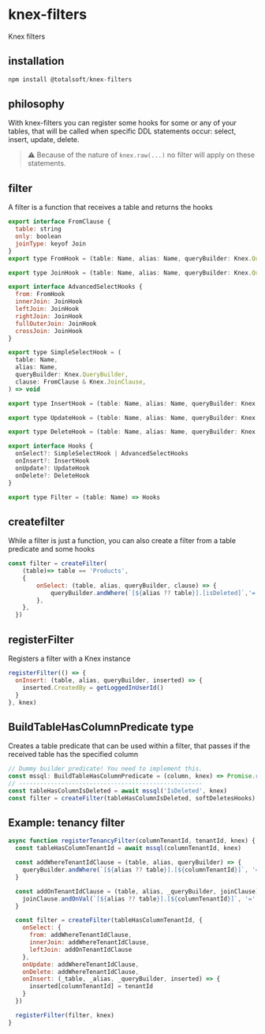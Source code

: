 # knex-filters

Knex filters

## installation

```javascript
npm install @totalsoft/knex-filters
```

## philosophy

With knex-filters you can register some hooks for some or any of your tables, that will be called when specific DDL statements occur: select, insert, update, delete.

> ⚠ Because of the nature of `knex.raw(...)` no filter will apply on these statements.

## filter

A filter is a function that receives a table and returns the hooks

```javascript
export interface FromClause {
  table: string
  only: boolean
  joinType: keyof Join
}
export type FromHook = (table: Name, alias: Name, queryBuilder: Knex.QueryBuilder, clause: FromClause) => void

export type JoinHook = (table: Name, alias: Name, queryBuilder: Knex.QueryBuilder, clause: Knex.JoinClause) => void

export interface AdvancedSelectHooks {
  from: FromHook
  innerJoin: JoinHook
  leftJoin: JoinHook
  rightJoin: JoinHook
  fullOuterJoin: JoinHook
  crossJoin: JoinHook
}

export type SimpleSelectHook = (
  table: Name,
  alias: Name,
  queryBuilder: Knex.QueryBuilder,
  clause: FromClause & Knex.JoinClause,
) => void

export type InsertHook = (table: Name, alias: Name, queryBuilder: Knex.QueryBuilder, inserted: any) => void

export type UpdateHook = (table: Name, alias: Name, queryBuilder: Knex.QueryBuilder, updates: any) => void

export type DeleteHook = (table: Name, alias: Name, queryBuilder: Knex.QueryBuilder) => void

export interface Hooks {
  onSelect?: SimpleSelectHook | AdvancedSelectHooks
  onInsert?: InsertHook
  onUpdate?: UpdateHook
  onDelete?: DeleteHook
}

export type Filter = (table: Name) => Hooks
```

## createfilter

While a filter is just a function, you can also create a filter from a table predicate and some hooks

```javascript
const filter = createFilter(
    (table)=> table == 'Products',
    {
        onSelect: (table, alias, queryBuilder, clause) => {
            queryBuilder.andWhere(`[${alias ?? table}].[isDeleted]`,'=',false)
        },
    },
  })
```

## registerFilter

Registers a filter with a Knex instance

```javascript
registerFilter(() => {
  onInsert: (table, alias, queryBuilder, inserted) => {
    inserted.CreatedBy = getLoggedInUserId()
  }
}, knex)
```

## BuildTableHasColumnPredicate type

Creates a table predicate that can be used within a filter, that passes if the received table has the specified column

```javascript
// Dummy builder predicate! You need to implement this.
const mssql: BuildTableHasColumnPredicate = (column, knex) => Promise.resolve(table => true)
// ----------------------------------------------------
const tableHasColumnIsDeleted = await mssql('IsDeleted', knex)
const filter = createFilter(tableHasColumnIsDeleted, softDeletesHooks)
```

## Example: tenancy filter

```javascript
async function registerTenancyFilter(columnTenantId, tenantId, knex) {
  const tableHasColumnTenantId = await mssql(columnTenantId, knex)

  const addWhereTenantIdClause = (table, alias, queryBuilder) => {
    queryBuilder.andWhere(`[${alias ?? table}].[${columnTenantId}]`, '=', tenantId)
  }

  const addOnTenantIdClause = (table, alias, _queryBuilder, joinClause) => {
    joinClause.andOnVal(`[${alias ?? table}].[${columnTenantId}]`, '=', tenantId)
  }

  const filter = createFilter(tableHasColumnTenantId, {
    onSelect: {
      from: addWhereTenantIdClause,
      innerJoin: addWhereTenantIdClause,
      leftJoin: addOnTenantIdClause
    },
    onUpdate: addWhereTenantIdClause,
    onDelete: addWhereTenantIdClause,
    onInsert: (_table, _alias, _queryBuilder, inserted) => {
      inserted[columnTenantId] = tenantId
    }
  })

  registerFilter(filter, knex)
}
```
